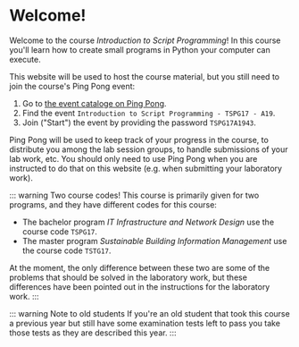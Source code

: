 # Welcome!
Welcome to the course *Introduction to Script Programming*! In this course you'll learn how to create small programs in Python your computer can execute.

This website will be used to host the course material, but you still need to join the course's Ping Pong event:

1. Go to [the event cataloge on Ping Pong](https://pingpong.hj.se/courseCatalog.do).
2. Find the event `Introduction to Script Programming - TSPG17 - A19`.
3. Join ("Start") the event by providing the password `TSPG17A1943`.

Ping Pong will be used to keep track of your progress in the course, to distribute you among the lab session groups, to handle submissions of your lab work, etc. You should only need to use Ping Pong when you are instructed to do that on this website (e.g. when submitting your laboratory work). 

::: warning Two course codes!
This course is primarily given for two programs, and they have different codes for this course:

* The bachelor program *IT Infrastructure and Network Design* use the course code `TSPG17`.
* The master program *Sustainable Building Information Management* use the course code `TSTG17`.

At the moment, the only difference between these two are some of the problems that should be solved in the laboratory work, but these differences have been pointed out in the instructions for the laboratory work.
:::

::: warning Note to old students
If you're an old student that took this course a previous year but still have some examination tests left to pass you take those tests as they are described this year.
:::